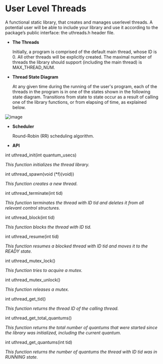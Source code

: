 # User Level Threads
A functional static library, that creates and manages userlevel threads.
A potential user will be able to include your library and use it according to the package’s public interface:
the uthreads.h header file.

* __The Threads__

  Initially, a program is comprised of the default main thread, whose ID is 0. All other threads will be explicitly
  created. The maximal number of threads the library should support (including the main thread) is MAX_THREAD_NUM.

* __Thread State Diagram__

  At any given time during the running of the user's program, each of the threads in the program is in one of
  the states shown in the following state diagram. Transitions from state to state occur as a result of calling
  one of the library functions, or from elapsing of time, as explained below.

![image](https://user-images.githubusercontent.com/82065601/208743584-d9bb4539-d8fd-4023-9422-40fd47d07a23.png)

* __Scheduler__

  Round-Robin (RR) scheduling algorithm.
  
  
* __API__

int uthread_init(int quantum_usecs)

  _This function initializes the thread library._


int uthread_spawn(void (*f)(void))

  _This function creates a new thread._


int uthread_terminate(int tid)

  _This function terminates the thread with ID tid and deletes it from all relevant control structures._


int uthread_block(int tid)

  _This function blocks the thread with ID tid._


int uthread_resume(int tid)

  _This function resumes a blocked thread with ID tid and moves it to the READY state._


int uthread_mutex_lock()

  _This function tries to acquire a mutex._


int uthread_mutex_unlock()

  _This function releases a mutex._


int uthread_get_tid()

  _This function returns the thread ID of the calling thread._


int uthread_get_total_quantums()

  _This function returns the total number of quantums that were started since the library was
  initialized, including the current quantum._


int uthread_get_quantums(int tid)

  _This function returns the number of quantums the thread with ID tid was in RUNNING state._

